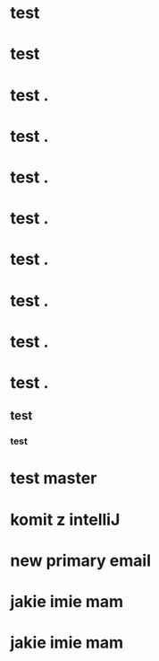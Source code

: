 # test
# test
# test .   
# test .  
# test .  
# test .  
# test . 
# test . 
# test . 
# test . 
## test
### test
# test master
# komit z intelliJ
# new primary email
# jakie imie mam
# jakie imie mam
